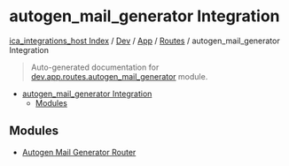 # autogen_mail_generator Integration

[ica_integrations_host Index](../../../../README.md#ica_integrations_host-index) / [Dev](../../../index.md#dev) / [App](../../index.md#app) / [Routes](../index.md#routes) / autogen_mail_generator Integration

> Auto-generated documentation for [dev.app.routes.autogen_mail_generator](https://github.com/destiny/ica_integrations_host/blob/main/dev/app/routes/autogen_mail_generator/__init__.py) module.

- [autogen_mail_generator Integration](#autogen_mail_generator-integration)
  - [Modules](#modules)

## Modules

- [Autogen Mail Generator Router](./autogen_mail_generator_router.md)
